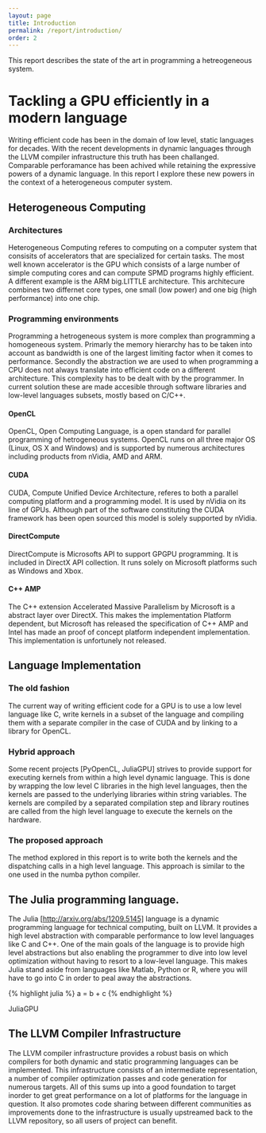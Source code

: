 ```yaml
---
layout: page
title: Introduction
permalink: /report/introduction/
order: 2
---
```


This report describes the state of the art in programming a
hetreogeneous system.

# Tackling a GPU efficiently in a modern language #

Writing efficient code has been in the domain of low level, static
languages for decades.  With the recent developments in dynamic
languages through the LLVM compiler infrastructure this truth has been
challanged. Comparable perforamance has been achived while retaining
the expressive powers of a dynamic language. In this report I explore
these new powers in the context of a heterogeneous computer system.

## Heterogeneous Computing ##

### Architectures ###

Heterogeneous Computing referes to computing on a computer system that
consisits of accelerators that are specialized for certain tasks. The
most well known accelerator is the GPU which consists of a large
number of simple computing cores and can compute SPMD programs highly
efficient. A different example is the ARM big.LITTLE
architecture. This architecure combines two differnet core types, one
small (low power) and one big (high performance) into one chip.

### Programming environments ###

Programming a hetrogeneous system is more complex than programming a
homogeneous system. Primarly the memory hierarchy has to be taken into
account as bandwidth is one of the largest limiting factor when it
comes to performance. Secondly the abstraction we are used to when
programming a CPU does not always translate into efficient code on a
different architecture. This complexity has to be dealt with by the
programmer. In current solution these are made accesible through
software libraries and low-level languages subsets, mostly based on
C/C++.

#### OpenCL ####

OpenCL, Open Computing Language, is a open standard for parallel
programming of hetrogeneous systems. OpenCL runs on all three major OS
(Linux, OS X and Windows) and is supported by numerous architectures
including products from nVidia, AMD and ARM.

#### CUDA ####

CUDA, Compute Unified Device Architecture, referes to both a parallel
computing platform and a programming model. It is used by nVidia on
its line of GPUs. Although part of the software constituting the CUDA
framework has been open sourced this model is solely supported by
nVidia.

#### DirectCompute ####

DirectCompute is Microsofts API to support GPGPU programming. It is
included in DirectX API collection. It runs solely on Microsoft
platforms such as Windows and Xbox.

#### C++ AMP ####

The C++ extension Accelerated Massive Parallelism by Microsoft is a
abstract layer over DirectX. This makes the implementation Platform
dependent, but Microsoft has released the specification of C++ AMP and
Intel has made an proof of concept platform independent
implementation. This implementation is unfortunely not released.

## Language Implementation ##

### The old fashion ###

The current way of writing efficient code for a GPU is to use a low
level language like C, write kernels in a subset of the language and
compiling them with a separate compiler in the case of CUDA and by
linking to a library for OpenCL.

### Hybrid approach ###

Some recent projects [PyOpenCL, JuliaGPU] strives to provide support
for executing kernels from within a high level dynamic language. This
is done by wrapping the low level C libraries in the high level
languages, then the kernels are passed to the underlying libraries
within string variables. The kernels are compiled by a separated
compilation step and library routines are called from the high level
language to execute the kernels on the hardware.

### The proposed approach ###

The method explored in this report is to write both the kernels and the
dispatching calls in a high level language. This approach is similar
to the one used in the numba python compiler.

## The Julia programming language. ##

The Julia [http://arxiv.org/abs/1209.5145] language is a dynamic
programming language for technical computing, built on LLVM. It
provides a high level abstraction with comparable performance to low
level languages like C and C++. One of the main goals of the language
is to provide high level abstractions but also enabling the programmer
to dive into low level optimization without having to resort to a
low-level language. This makes Julia stand aside from languages like
Matlab, Python or R, where you will have to go into C in order to peal
away the abstractions. 

{% highlight julia %}
a = b + c
{% endhighlight %}

JuliaGPU


## The LLVM Compiler Infrastructure ##

The LLVM compiler infrastructure provides a robust basis on which
compilers for both dynamic and static programming languages can be
implemented. This infrastructure consists of an intermediate
representation, a number of compiler optimization passes and code
generation for numerous targets. All of this sums up into a good
foundation to target inorder to get great performance on a lot of
platforms for the language in question. It also promotes code sharing
between different communities as improvements done to the
infrastructure is usually upstreamed back to the LLVM repository, so
all users of project can benefit.

